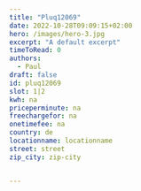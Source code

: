 ```yaml
---
title: "Pluq12069"
date: 2022-10-28T09:09:15+02:00
hero: /images/hero-3.jpg
excerpt: "A default excerpt"
timeToRead: 0
authors:
  - Paul
draft: false
id: pluq12069
slot: 1|2
kwh: na
priceperminute: na
freechargefor: na
onetimefee: na
country: de
locationname: locationname
street: street
zip_city: zip-city


---
```

